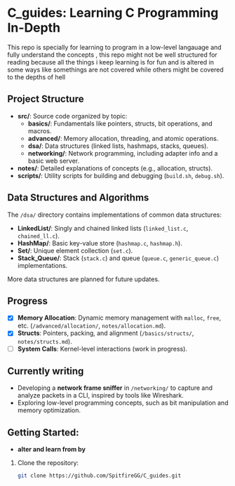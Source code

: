 # C_guides: Learning C Programming In-Depth
This repo is specially for learning to program in a low-level langauage and fully understand the concepts , this repo might not be well structured for reading because all the things i keep learning is for fun and is altered in some  ways like somethings are not covered while others might be covered to the depths of hell


## Project Structure

- **src/**: Source code organized by topic:
  - **basics/**: Fundamentals like pointers, structs, bit operations, and macros.
  - **advanced/**: Memory allocation, threading, and atomic operations.
  - **dsa/**: Data structures (linked lists, hashmaps, stacks, queues).
  - **networking/**: Network programming, including adapter info and a basic web server.
- **notes/**: Detailed explanations of concepts (e.g., allocation, structs).
- **scripts/**: Utility scripts for building and debugging (`build.sh`, `debug.sh`).

## Data Structures and Algorithms

The `/dsa/` directory contains implementations of common data structures:
- **LinkedList/**: Singly and chained linked lists (`linked_list.c`, `chained_ll.c`).
- **HashMap/**: Basic key-value store (`hashmap.c`, `hashmap.h`).
- **Set/**: Unique element collection (`set.c`).
- **Stack_Queue/**: Stack (`stack.c`) and queue (`queue.c`, `generic_queue.c`) implementations.

More data structures are planned for future updates.

## Progress

- [x] **Memory Allocation**: Dynamic memory management with `malloc`, `free`, etc. (`/advanced/allocation/`, `notes/allocation.md`).
- [x] **Structs**: Pointers, packing, and alignment (`/basics/structs/`, `notes/structs.md`).
- [ ] **System Calls**: Kernel-level interactions (work in progress).

## Currently writing

- Developing a **network frame sniffer** in `/networking/` to capture and analyze packets in a CLI, inspired by tools like Wireshark.
- Exploring low-level programming concepts, such as bit manipulation and memory optimization.

## Getting Started: 
- **alter and learn from  by**
1. Clone the repository:
   ```bash
   git clone https://github.com/SpitfireGG/C_guides.git
